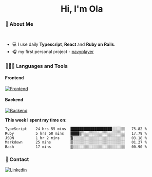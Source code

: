 <h1 align="center">Hi, I'm Ola</h1>

### 💅 About Me

<br/>

- 💻 I use daily **Typescript**, **React** and **Ruby on Rails**.
- 🎧 my first personal project - [navyplayer](https://navyplayer.netlify.app/)

### 👩🏻‍💻 Languages and Tools

#### Frontend

[![Frontend](https://skillicons.dev/icons?i=react,nextjs,ts,js,html,css,scss,tailwind)](https://skillicons.dev)

#### Backend
[![Backend](https://skillicons.dev/icons?i=nodejs,express,nestjs,rails,graphql)](https://skillicons.dev)

**This week I spent my time on:**

<!--START_SECTION:waka-->

```txt
TypeScript    24 hrs 55 mins  ███████████████████░░░░░░   75.82 %
Ruby          5 hrs 50 mins   ████▒░░░░░░░░░░░░░░░░░░░░   17.79 %
JSON          1 hr 2 mins     ▓░░░░░░░░░░░░░░░░░░░░░░░░   03.18 %
Markdown      25 mins         ▒░░░░░░░░░░░░░░░░░░░░░░░░   01.27 %
Bash          17 mins         ▒░░░░░░░░░░░░░░░░░░░░░░░░   00.90 %
```

<!--END_SECTION:waka-->

### 📨 Contact
  
[![Linkedin](https://skillicons.dev/icons?i=linkedin)](https://linkedin.com/in/aleksandra-kamińska)
